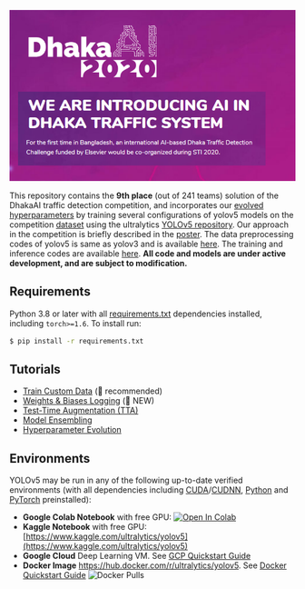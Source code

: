 ![](DhakaAI.png)


This repository contains the **9th place** (out of 241 teams) solution of the DhakaAI traffic detection competition, and incorporates our [evolved hyperparameters](https://github.com/hisham32/yolov5/tree/master/data) by training several configurations of yolov5 models on the competition [dataset](https://doi.org/10.7910/DVN/POREXF) using the ultralytics [YOLOv5 repository](https://github.com/ultralytics/yolov5). Our approach in the competition is briefly described in the [poster](https://github.com/hisham32/yolov5/blob/master/Improving%20Vehicle%20Detection%20Using%20YOLOv5%20with%20Hyperparameter%20Evolution%2C%20Data%20Augmentation%20and%20Model%20Ensemble.pdf). The data preprocessing codes of yolov5 is same as yolov3 and is available [here](https://github.com/hisham32/DhakaAI-yolov5/blob/master/DhakaAI_YOLOv5_Data_Preprocessing.ipynb). The training and inference codes are available [here](https://github.com/hisham32/DhakaAI-yolov5/blob/master/DhakaAI_YOLOv5_Training%2BEvaluation.ipynb). 
**All code and models are under active development, and are subject to modification.** 


## Requirements

Python 3.8 or later with all [requirements.txt](https://github.com/ultralytics/yolov5/blob/master/requirements.txt) dependencies installed, including `torch>=1.6`. To install run:
```bash
$ pip install -r requirements.txt
```


## Tutorials

* [Train Custom Data](https://github.com/ultralytics/yolov5/wiki/Train-Custom-Data) (🚀  recommended)
* [Weights & Biases Logging](https://github.com/ultralytics/yolov5/issues/1289) (🚀  NEW)
* [Test-Time Augmentation (TTA)](https://github.com/ultralytics/yolov5/issues/303)
* [Model Ensembling](https://github.com/ultralytics/yolov5/issues/318)
* [Hyperparameter Evolution](https://github.com/ultralytics/yolov5/issues/607)


## Environments

YOLOv5 may be run in any of the following up-to-date verified environments (with all dependencies including [CUDA](https://developer.nvidia.com/cuda)/[CUDNN](https://developer.nvidia.com/cudnn), [Python](https://www.python.org/) and [PyTorch](https://pytorch.org/) preinstalled):

- **Google Colab Notebook** with free GPU: <a href="https://colab.research.google.com/github/ultralytics/yolov5/blob/master/tutorial.ipynb"><img src="https://colab.research.google.com/assets/colab-badge.svg" alt="Open In Colab"></a>
- **Kaggle Notebook** with free GPU: [https://www.kaggle.com/ultralytics/yolov5](https://www.kaggle.com/ultralytics/yolov5)
- **Google Cloud** Deep Learning VM. See [GCP Quickstart Guide](https://github.com/ultralytics/yolov5/wiki/GCP-Quickstart) 
- **Docker Image** https://hub.docker.com/r/ultralytics/yolov5. See [Docker Quickstart Guide](https://github.com/ultralytics/yolov5/wiki/Docker-Quickstart) ![Docker Pulls](https://img.shields.io/docker/pulls/ultralytics/yolov5?logo=docker)

